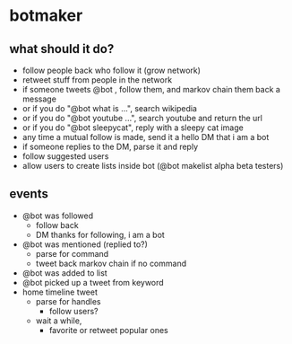 # botmaker

## what should it do?

- follow people back who follow it (grow network)
- retweet stuff from people in the network
- if someone tweets @bot , follow them, and markov chain them back a message
- or if you do "@bot what is ...", search wikipedia
- or if you do "@bot youtube ...", search youtube and return the url
- or if you do "@bot sleepycat", reply with a sleepy cat image
- any time a mutual follow is made, send it a hello DM that i am a bot
- if someone replies to the DM, parse it and reply
- follow suggested users
- allow users to create lists inside bot (@bot makelist alpha beta testers)

## events

- @bot was followed
  - follow back
  - DM thanks for following, i am a bot
- @bot was mentioned (replied to?)
  - parse for command
  - tweet back markov chain if no command
- @bot was added to list
- @bot picked up a tweet from keyword
- home timeline tweet
  - parse for handles
      - follow users?
  - wait a while,
      - favorite or retweet popular ones
